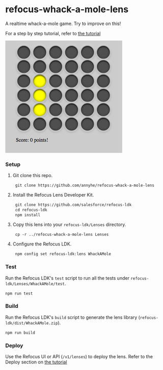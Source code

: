 # refocus-whack-a-mole-lens

A realtime whack-a-mole game. Try to improve on this!

For a step by step tutorial, refer to [the tutorial](./tutorial.md)

![whack a mole picture](/whackAMole.png)

### Setup

1. Git clone this repo.

        git clone https://github.com/annyhe/refocus-whack-a-mole-lens

1. Install the Refocus Lens Developer Kit.

        git clone https://github.com/salesforce/refocus-ldk
        cd refocus-ldk
        npm install

1. Copy this lens into your `refocus-ldk/Lenses` directory.

        cp -r ../refocus-whack-a-mole-lens Lenses

1. Configure the Refocus LDK.

        npm config set refocus-ldk:lens WhackAMole

### Test

Run the Refocus LDK's `test` script to run all the tests under `refocus-ldk/Lenses/WhackAMole/test`.

```
npm run test
```

### Build

Run the Refocus LDK's `build` script to generate the lens library (`refocus-ldk/dist/WhackAMole.zip`).

```
npm run build
```

### Deploy

Use the Refocus UI or API (`/v1/lenses`) to deploy the lens. Refer to the Deploy section on [the tutorial](./tutorial.md)